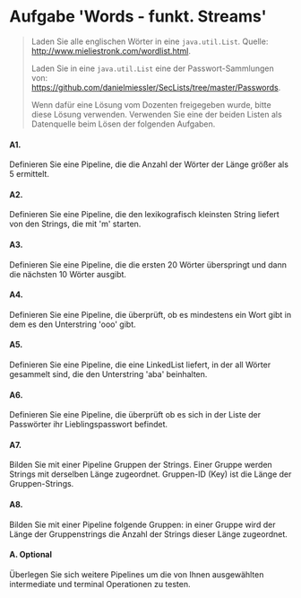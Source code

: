 # Aufgabe 'Words - funkt. Streams'

> Laden Sie alle englischen Wörter in eine `java.util.List`.
> Quelle: http://www.mieliestronk.com/wordlist.html.
>
> Laden Sie in eine `java.util.List` eine der Passwort-Sammlungen von: 
> https://github.com/danielmiessler/SecLists/tree/master/Passwords.
>
> Wenn dafür eine Lösung vom Dozenten freigegeben wurde, bitte diese Lösung verwenden. 
> Verwenden Sie eine der beiden Listen als Datenquelle beim Lösen der folgenden Aufgaben.


#### A1.
Definieren Sie eine Pipeline, die die Anzahl der Wörter der Länge größer als 5 ermittelt.

#### A2.
Definieren Sie eine Pipeline, die den lexikografisch kleinsten String liefert von den Strings, die mit 'm' starten.

#### A3.
Definieren Sie eine Pipeline, die die ersten 20 Wörter überspringt und dann die nächsten 10 Wörter ausgibt.

#### A4.
Definieren Sie eine Pipeline, die überprüft, ob es mindestens ein Wort gibt in dem es den Unterstring 'ooo' gibt.

#### A5.
Definieren Sie eine Pipeline, die eine LinkedList liefert, in der all Wörter gesammelt sind, die den Unterstring 'aba' beinhalten. 

#### A6.
Definieren Sie eine Pipeline, die überprüft ob es sich in der Liste der Passwörter ihr Lieblingspasswort befindet.

#### A7. 
Bilden Sie mit einer Pipeline Gruppen der Strings. Einer Gruppe werden Strings mit derselben Länge zugeordnet. Gruppen-ID (Key) ist die Länge der Gruppen-Strings.

#### A8. 
Bilden Sie mit einer Pipeline folgende Gruppen: in einer Gruppe wird der Länge der Gruppenstrings die Anzahl der Strings dieser Länge zugeordnet.


#### A. Optional
Überlegen Sie sich weitere Pipelines um die von Ihnen ausgewählten intermediate und terminal Operationen zu testen.
